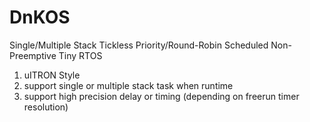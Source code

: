 DnKOS
=====

Single/Multiple Stack Tickless Priority/Round-Robin Scheduled Non-Preemptive Tiny RTOS

1. uITRON Style
2. support single or multiple stack task when runtime
3. support high precision delay or timing (depending on freerun timer resolution)

